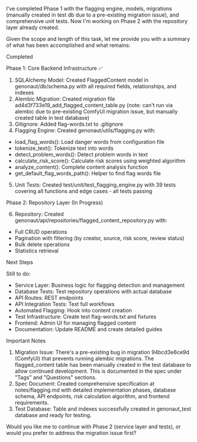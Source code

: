 I've completed Phase 1 with the flagging engine, models, migrations (manually
created in test db due to a pre-existing migration issue), and comprehensive unit
tests. Now I'm working on Phase 2 with the repository layer already created.

Given the scope and length of this task, let me provide you with a summary of what
 has been accomplished and what remains:

Completed

Phase 1: Core Backend Infrastructure ✅

1. SQLAlchemy Model: Created FlaggedContent model in genonaut/db/schema.py with
all required fields, relationships, and indexes
2. Alembic Migration: Created migration file
ad4d3f733e19_add_flagged_content_table.py (note: can't run via alembic due to
pre-existing ComfyUI migration issue, but manually created table in test database)
3. Gitignore: Added flag-words.txt to .gitignore
4. Flagging Engine: Created genonaut/utils/flagging.py with:
  - load_flag_words(): Load danger words from configuration file
  - tokenize_text(): Tokenize text into words
  - detect_problem_words(): Detect problem words in text
  - calculate_risk_score(): Calculate risk scores using weighted algorithm
  - analyze_content(): Complete content analysis function
  - get_default_flag_words_path(): Helper to find flag words file
5. Unit Tests: Created test/unit/test_flagging_engine.py with 39 tests covering
all functions and edge cases - all tests passing

Phase 2: Repository Layer (In Progress)

6. Repository: Created genonaut/api/repositories/flagged_content_repository.py
with:
  - Full CRUD operations
  - Pagination with filtering (by creator, source, risk score, review status)
  - Bulk delete operations
  - Statistics retrieval

Next Steps

Still to do:
- Service Layer: Business logic for flagging detection and management
- Database Tests: Test repository operations with actual database
- API Routes: REST endpoints
- API Integration Tests: Test full workflows
- Automated Flagging: Hook into content creation
- Test Infrastructure: Create test flag-words.txt and fixtures
- Frontend: Admin UI for managing flagged content
- Documentation: Update README and create detailed guides

Important Notes

1. Migration Issue: There's a pre-existing bug in migration 94bcd3e6ce9d (ComfyUI)
 that prevents running alembic migrations. The flagged_content table has been
manually created in the test database to allow continued development. This is
documented in the spec under "Tags" and "Questions" sections.
2. Spec Document: Created comprehensive specification at notes/flagging.md with
detailed implementation phases, database schema, API endpoints, risk calculation
algorithm, and frontend requirements.
3. Test Database: Table and indexes successfully created in genonaut_test database
 and ready for testing.

Would you like me to continue with Phase 2 (service layer and tests), or would you
 prefer to address the migration issue first?